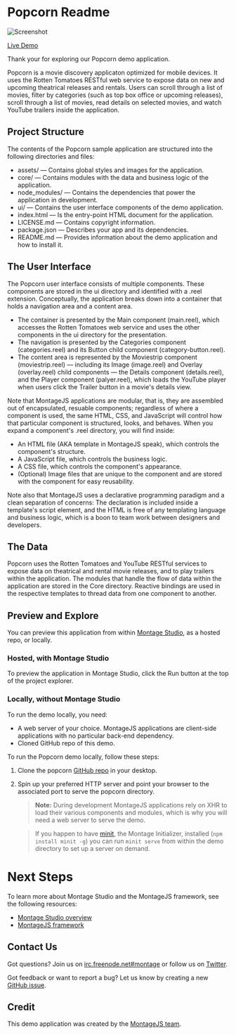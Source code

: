 # Popcorn Readme

![Screenshot](assets/image/screenshot.png)

[Live Demo](http://montagejs.org/apps/popcorn/)

Thank your for exploring our Popcorn demo application.

Popcorn is a movie discovery applicaton optimized for mobile devices. It uses the Rotten Tomatoes RESTful web service to expose data on new and upcoming theatrical releases and rentals. Users can scroll through a list of movies, filter  by categories (such as top box office or upcoming releases), scroll through a list of movies, read details on selected movies, and watch YouTube trailers inside the application.

## Project Structure

The contents of the Popcorn sample application are structured into the following directories and files:

* assets/ — Contains global styles and images for the application.
* core/ — Contains modules with the data and business logic of the application.
* node_modules/ — Contains the dependencies that power the application in development.
* ui/ — Contains the user interface components of the demo application.
* index.html — Is the entry-point HTML document for the application.
* LICENSE.md — Contains copyright information.
* package.json — Describes your app and its dependencies.
* README.md — Provides information about the demo application and how to install it.

## The User Interface

The Popcorn user interface consists of multiple components. These components are stored in the ui directory and identified with a .reel extension. Conceptually, the application breaks down into a container that holds a navigation area and a content area.

* The container is presented by the Main component (main.reel), which accesses the Rotten Tomatoes web service and uses the other components in the ui directory for the presentation.
* The navigation is presented by the Categories component (categories.reel) and its Button child component (category-button.reel).
* The content area is represented by the Moviestrip component (moviestrip.reel) — including its Image (image.reel) and Overlay (overlay.reel) child components — the Details component (details.reel), and the Player component (palyer.reel), which loads the YouTube player when users click the Trailer button in a movie's details view.

Note that MontageJS applications are modular, that is, they are assembled out of encapsulated, resuable components; regardless of where a component is used, the same HTML, CSS, and JavaScript will control how that particular component is structured, looks, and behaves. When you expand a component's .reel directory, you will find inside:

* An HTML file (AKA template in MontageJS speak), which controls the component's structure.
* A JavaScript file, which controls the business logic.
* A CSS file, which controls the component's appearance.
* (Optional) Image files that are unique to the component and are stored with the component for easy reusability.

Note also that MontageJS uses a declarative programming paradigm and a clean separation of concerns: The declaration is included inside a template's script element, and the HTML is free of any templating language and business logic, which is a boon to team work between designers and developers.

## The Data

Popcorn uses the Rotten Tomatoes and YouTube RESTful services to expose data on theatrical and rental movie releases, and to play trailers within the application. The modules that handle the flow of data within the application are stored in the Core directory. Reactive bindings are used in the respective templates to thread data from one component to another.

## Preview and Explore

You can preview this application from within [Montage Studio](https://work.montagestudio.com), as a hosted repo, or locally.

### Hosted, with Montage Studio
To preview the application in Montage Studio, click the Run button at the top of the project explorer.

### Locally, without Montage Studio

To run the demo locally, you need:

* A web server of your choice. MontageJS applications are client-side applications with no particular back-end dependency.
* Cloned GitHub repo of this demo.

To run the Popcorn demo locally, follow these steps:

1. Clone the popcorn [GitHub repo](https://github.com/montagejs/popcorn) in your desktop.

2. Spin up your preferred HTTP server and point your browser to the associated port to serve the popcorn directory.

    >**Note:** During development MontageJS applications rely on XHR to load their various components and modules, which is why you will need a web server to serve the demo.

    > If you happen to have [minit](https://github.com/montagejs/minit), the Montage Initializer, installed (`npm install minit -g`) you can run `minit serve` from within the demo directory to set up a server on demand.

# Next Steps

To learn more about Montage Studio and the MontageJS framework, see the following resources:

* [Montage Studio overview](http://docs.montagestudio.com/montage-studio/ide-at-a-glance.html)
* [MontageJS framework](http://docs.montagestudio.com/montagejs/index.html)

## Contact Us

Got questions? Join us on [irc.freenode.net#montage](http://webchat.freenode.net/?channels=montage) or follow us on [Twitter](https://twitter.com/montagejs).

Got feedback or want to report a bug? Let us know by creating a new [GitHub issue](https://github.com/montagejs/popcorn).

## Credit

This demo application was created by the [MontageJS team](http://montagejs.org).
